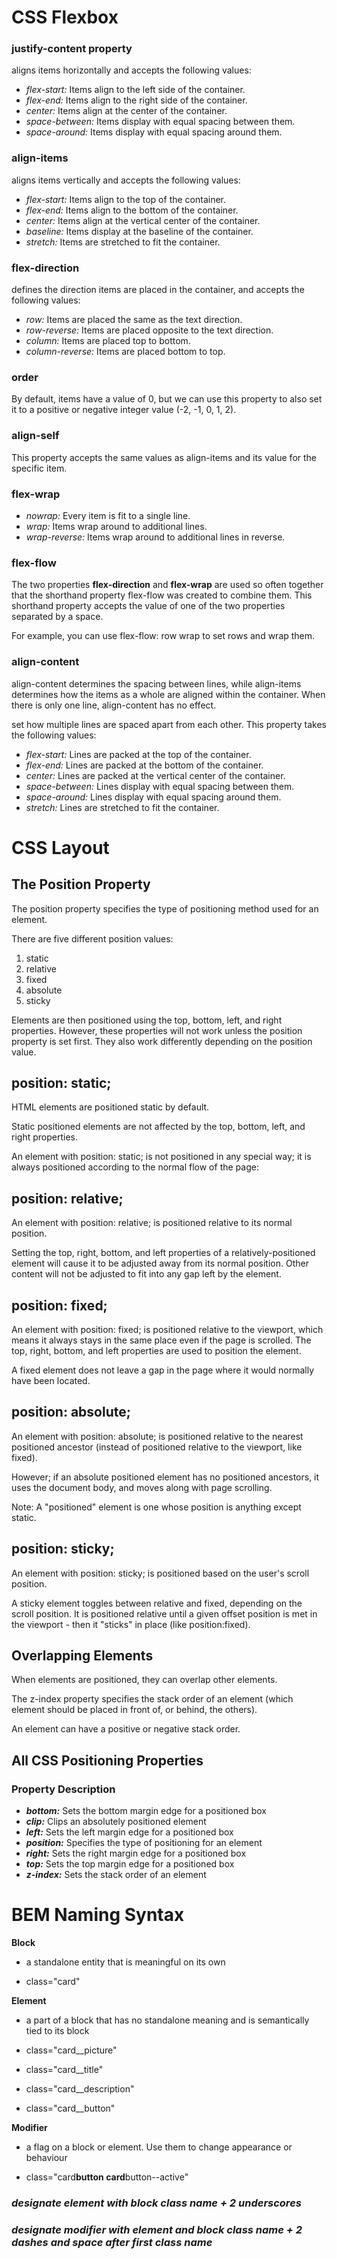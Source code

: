 # CSS Flexbox

### **justify-content property**

aligns items horizontally and accepts the following values:

- _flex-start:_ Items align to the left side of the container.
- _flex-end:_ Items align to the right side of the container.
- _center:_ Items align at the center of the container.
- _space-between:_ Items display with equal spacing between them.
- _space-around:_ Items display with equal spacing around them.

### **align-items**

aligns items vertically and accepts the following values:

- _flex-start:_ Items align to the top of the container.
- _flex-end:_ Items align to the bottom of the container.
- _center:_ Items align at the vertical center of the container.
- _baseline:_ Items display at the baseline of the container.
- _stretch:_ Items are stretched to fit the container.

### **flex-direction**

defines the direction items are placed in the container, and accepts the following values:

- _row:_ Items are placed the same as the text direction.
- _row-reverse:_ Items are placed opposite to the text direction.
- _column:_ Items are placed top to bottom.
- _column-reverse:_ Items are placed bottom to top.

### **order**

By default, items have a value of 0, but we can use this property to also set it to a positive or negative integer value (-2, -1, 0, 1, 2).

### **align-self**

This property accepts the same values as align-items and its value for the specific item.

### **flex-wrap**

- _nowrap:_ Every item is fit to a single line.
- _wrap:_ Items wrap around to additional lines.
- _wrap-reverse:_ Items wrap around to additional lines in reverse.

### **flex-flow**

The two properties **flex-direction** and **flex-wrap** are used so often together that the shorthand property flex-flow was created to combine them. This shorthand property accepts the value of one of the two properties separated by a space.

For example, you can use flex-flow: row wrap to set rows and wrap them.

### **align-content**

align-content determines the spacing between lines, while align-items determines how the items as a whole are aligned within the container. When there is only one line, align-content has no effect.

set how multiple lines are spaced apart from each other. This property takes the following values:

- _flex-start:_ Lines are packed at the top of the container.
- _flex-end:_ Lines are packed at the bottom of the container.
- _center:_ Lines are packed at the vertical center of the container.
- _space-between:_ Lines display with equal spacing between them.
- _space-around:_ Lines display with equal spacing around them.
- _stretch:_ Lines are stretched to fit the container.

# CSS Layout

## The Position Property

The position property specifies the type of positioning method used for an element.

There are five different position values:

1. static
2. relative
3. fixed
4. absolute
5. sticky

Elements are then positioned using the top, bottom, left, and right properties. However, these properties will not work unless the position property is set first. They also work differently depending on the position value.

## position: static;

HTML elements are positioned static by default.

Static positioned elements are not affected by the top, bottom, left, and right properties.

An element with position: static; is not positioned in any special way; it is always positioned according to the normal flow of the page:

## position: relative;

An element with position: relative; is positioned relative to its normal position.

Setting the top, right, bottom, and left properties of a relatively-positioned element will cause it to be adjusted away from its normal position. Other content will not be adjusted to fit into any gap left by the element.

## position: fixed;

An element with position: fixed; is positioned relative to the viewport, which means it always stays in the same place even if the page is scrolled. The top, right, bottom, and left properties are used to position the element.

A fixed element does not leave a gap in the page where it would normally have been located.

## position: absolute;

An element with position: absolute; is positioned relative to the nearest positioned ancestor (instead of positioned relative to the viewport, like fixed).

However; if an absolute positioned element has no positioned ancestors, it uses the document body, and moves along with page scrolling.

Note: A "positioned" element is one whose position is anything except static.

## position: sticky;

An element with position: sticky; is positioned based on the user's scroll position.

A sticky element toggles between relative and fixed, depending on the scroll position. It is positioned relative until a given offset position is met in the viewport - then it "sticks" in place (like position:fixed).

## Overlapping Elements

When elements are positioned, they can overlap other elements.

The z-index property specifies the stack order of an element (which element should be placed in front of, or behind, the others).

An element can have a positive or negative stack order.

## All CSS Positioning Properties

### Property Description

- _**bottom:**_ Sets the bottom margin edge for a positioned box
- _**clip:**_ Clips an absolutely positioned element
- _**left:**_ Sets the left margin edge for a positioned box
- _**position:**_ Specifies the type of positioning for an element
- _**right:**_ Sets the right margin edge for a positioned box
- _**top:**_ Sets the top margin edge for a positioned box
- _**z-index:**_ Sets the stack order of an element

# BEM Naming Syntax

**Block**

- a standalone entity that is meaningful on its own

- class="card"

**Element**

- a part of a block that has no standalone meaning and is semantically tied to its block

- class="card\_\_picture"
- class="card\_\_title"
- class="card\_\_description"
- class="card\_\_button"

**Modifier**

- a flag on a block or element. Use them to change appearance or behaviour

- class="card**button card**button--active"

### _**designate element with block class name + 2 underscores**_

### _**designate modifier with element and block class name + 2 dashes and space after first class name**_
